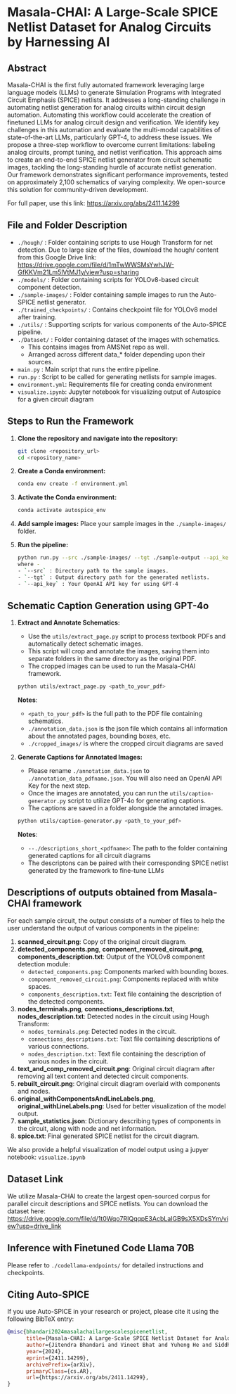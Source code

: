 # Masala-CHAI: A Large-Scale SPICE Netlist Dataset for Analog Circuits by Harnessing AI

## Abstract
Masala-CHAI is the first fully automated framework leveraging large language models (LLMs) to generate Simulation Programs with Integrated Circuit Emphasis (SPICE) netlists. It addresses a long-standing challenge in automating netlist generation for analog circuits within circuit design automation. Automating this workflow could accelerate the creation of finetuned LLMs for analog circuit design and verification. We identify key challenges in this automation and evaluate the multi-modal capabilities of state-of-the-art LLMs, particularly GPT-4, to address these issues. We propose a three-step workflow to overcome current limitations: labeling analog circuits, prompt tuning, and netlist verification. This approach aims to create an end-to-end SPICE netlist generator from circuit schematic images, tackling the long-standing hurdle of accurate netlist generation. Our framework demonstrates significant performance improvements, tested on approximately 2,100 schematics of varying complexity. We open-source this solution for community-driven development.

For full paper, use this link: https://arxiv.org/abs/2411.14299

## File and Folder Description

- `./hough/` : Folder containing scripts to use Hough Transform for net detection. Due to large size of the files, download the hough/ content from this Google Drive link: https://drive.google.com/file/d/1mTwWWSMsYwhJW-GfKKVm21Lm5lVtMJ1y/view?usp=sharing
- `./models/` : Folder containing scripts for YOLOv8-based circuit component detection.
- `./sample-images/` : Folder containing sample images to run the Auto-SPICE netlist generator.
- `./trained_checkpoints/` : Contains checkpoint file for YOLOv8 model after training.
- `./utils/` : Supporting scripts for various components of the Auto-SPICE pipeline.
- `./Dataset/` : Folder containing dataset of the images with schematics.
     - This contains images from AMSNet repo as well.
     - Arranged across different data_* folder depending upon their sources.
- `main.py` : Main script that runs the entire pipeline.
- `run.py` : Script to be called for generating netlists for sample images.
- `environment.yml`: Requirements file for creating conda environment
- `visualize.ipynb`: Jupyter notebook for visualizing output of Autospice for a given circuit diagram

## Steps to Run the Framework

1. **Clone the repository and navigate into the repository:**

   ```bash
   git clone <repository_url>
   cd <repository_name>
2. **Create a Conda environment:**

   ```bash
   conda env create -f environment.yml
3. **Activate the Conda environment:**
	```bash
   conda activate autospice_env
4. **Add sample images:**
	Place your sample images in the `./sample-images/` folder.
5. **Run the pipeline:**
	```bash
	python run.py --src ./sample-images/ --tgt ./sample-output --api_key <openai_api_key>
	where - 
	- `--src` : Directory path to the sample images.
	- `--tgt` : Output directory path for the generated netlists.
	- `--api_key` : Your OpenAI API key for using GPT-4

## Schematic Caption Generation using GPT-4o

1. **Extract and Annotate Schematics:**
    - Use the `utils/extract_page.py` script to process textbook PDFs and automatically detect schematic images.
    - This script will crop and annotate the images, saving them into separate folders in the same directory as the original PDF.
    - The cropped images can be used to run the Masala-CHAI framework.

    ```bash
    python utils/extract_page.py <path_to_your_pdf> 
    ```
    **Notes**:
    - `<path_to_your_pdf>` is the full path to the PDF file containing schematics.
    - `./annotation_data.json` is the json file which contains all information about the annotated pages, bounding boxes, etc.
    - `./cropped_images/` is where the cropped circuit diagrams are saved

2. **Generate Captions for Annotated Images:**
    - Please rename `./annotation_data.json` to `./annotation_data_pdfname.json`. You will also need an OpenAI API Key for the next step.
    - Once the images are annotated, you can run the `utils/caption-generator.py` script to utilize GPT-4o for generating captions.
    - The captions are saved in a folder alongside the annotated images.

    ```bash
    python utils/caption-generator.py <path_to_your_pdf> 
    ```
    **Notes**:
    - `--./descriptions_short_<pdfname>`: The path to the folder containing generated captions for all circuit diagrams
    - The descriptons can be paired with their corresponding SPICE netlist generated by the framework to fine-tune LLMs


## Descriptions of outputs obtained from Masala-CHAI framework

For each sample circuit, the output consists of a number of files to help the user understand the output of various components in the pipeline:

1. **scanned_circuit.png**: Copy of the original circuit diagram.
2. **detected_components.png**, **component_removed_circuit.png**, **components_description.txt**: Output of the YOLOv8 component detection module:
   - `detected_components.png`: Components marked with bounding boxes.
   - `component_removed_circuit.png`: Components replaced with white spaces.
   - `components_description.txt`: Text file containing the description of the detected components.
3. **nodes_terminals.png**, **connections_descriptions.txt**, **nodes_description.txt**: Detected nodes in the circuit using Hough Transform:
   - `nodes_terminals.png`: Detected nodes in the circuit.
   - `connections_descriptions.txt`: Text file containing descriptions of various connections.
   - `nodes_description.txt`: Text file containing the description of various nodes in the circuit.
4. **text_and_comp_removed_circuit.png**: Original circuit diagram after removing all text content and detected circuit components.
5. **rebuilt_circuit.png**: Original circuit diagram overlaid with components and nodes.
6. **original_withComponentsAndLineLabels.png**, **original_withLineLabels.png**: Used for better visualization of the model output.
7. **sample_statistics.json**: Dictionary describing types of components in the circuit, along with node and net information.
8. **spice.txt**: Final generated SPICE netlist for the circuit diagram.

We also provide a helpful visualization of model output using a jupyer notebook: `visualize.ipynb`

## Dataset Link

We utilize Masala-CHAI to create the largest open-sourced corpus for parallel circuit descriptions and SPICE netlists. You can download the dataset here: https://drive.google.com/file/d/1t0Wqo7RIQqqpE3AcbLaIGB9sX5XDsSYm/view?usp=drive_link

## Inference with Finetuned Code Llama 70B

Please refer to `./codellama-endpoints/` for detailed instructions and checkpoints.

## Citing Auto-SPICE

If you use Auto-SPICE in your research or project, please cite it using the following BibTeX entry:

```bibtex
@misc{bhandari2024masalachailargescalespicenetlist,
      title={Masala-CHAI: A Large-Scale SPICE Netlist Dataset for Analog Circuits by Harnessing AI}, 
      author={Jitendra Bhandari and Vineet Bhat and Yuheng He and Siddharth Garg and Hamed Rahmani and Ramesh Karri},
      year={2024},
      eprint={2411.14299},
      archivePrefix={arXiv},
      primaryClass={cs.AR},
      url={https://arxiv.org/abs/2411.14299}, 
}
